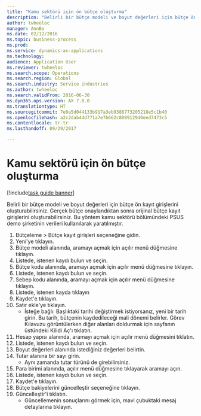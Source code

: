 ```yaml
--- 
title: "Kamu sektörü için ön bütçe oluşturma"
description: "Belirli bir bütçe modeli ve boyut değerleri için bütçe ön kayıt girişlerini oluşturabilirsiniz."
author: twheeloc
manager: AnnBe
ms.date: 02/12/2016
ms.topic: business-process
ms.prod: 
ms.service: dynamics-ax-applications
ms.technology: 
audience: Application User
ms.reviewer: twheeloc
ms.search.scope: Operations
ms.search.region: Global
ms.search.industry: Service industries
ms.author: twheeloc
ms.search.validFrom: 2016-06-30
ms.dyn365.ops.version: AX 7.0.0
ms.translationtype: HT
ms.sourcegitcommit: 7e0a5d044133b917a3eb9386773205218e5c1b40
ms.openlocfilehash: a2c2dab44d771a7e7b662c808912940eed7473c5
ms.contentlocale: tr-tr
ms.lasthandoff: 09/29/2017

---
```

# <a name="create-a-preliminary-budget-for-public-sector"></a>Kamu sektörü için ön bütçe oluşturma

[!include[task guide banner](../../includes/task-guide-banner.md)]

Belirli bir bütçe modeli ve boyut değerleri için bütçe ön kayıt girişlerini oluşturabilirsiniz. Gerçek bütçe onaylandıktan sonra orijinal bütçe kayıt girişlerini oluşturabilirsiniz. Bu yöntem kamu sektörü bölümündeki PSUS demo şirketinin verileri kullanılarak yaratılmıştır.

1. Bütçeleme > Bütçe kayıt girişleri seçeneğine gidin.
2. Yeni'ye tıklayın.
3. Bütçe modeli alanında, aramayı açmak için açılır menü düğmesine tıklayın.
4. Listede, istenen kaydı bulun ve seçin.
5. Bütçe kodu alanında, aramayı açmak için açılır menü düğmesine tıklayın.
6. Listede, istenen kaydı bulun ve seçin.
7. Sebep kodu alanında, aramayı açmak için açılır menü düğmesine tıklayın.
8. Listede, istenen kayda tıklayın
9. Kaydet'e tıklayın.
10. Satır ekle'ye tıklayın.
    * İsteğe bağlı: Başlıktaki tarihi değiştirmek istiyorsanız, yeni bir tarih girin. Bu tarih, bütçenin kaydedileceği mali dönemi belirler. Görev Kılavuzu görüntülerken diğer alanları doldurmak için sayfanın üstündeki Kilidi Aç'ı tıklatın.  
11. Hesap yapısı alanında, aramayı açmak için açılır menü düğmesini tıklatın.
12. Listede, istenen kaydı bulun ve seçin.
13. Boyut değerleri alanında istediğiniz değerleri belirtin.
14. Tutar alanına bir sayı girin.
    * Aynı zamanda tutar türünü de girebilirsiniz.  
15. Para birimi alanında, açılır menü düğmesine tıklayarak aramayı açın.
16. Listede, istenen kaydı bulun ve seçin.
17. Kaydet'e tıklayın.
18. Bütçe bakiyelerini güncelleştir seçeneğine tıklayın.
19. Güncelleştir'i tıklatın.
    * Güncellemenin sonuçlarını görmek için, mavi çubuktaki mesaj detaylarına tıklayın.  


